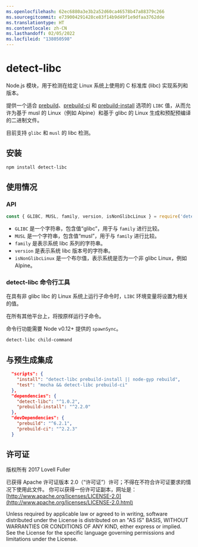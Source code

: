 ```yaml
---
ms.openlocfilehash: 62ec6880a3e3b2a52d60ca46578b47a88379c266
ms.sourcegitcommit: e739004291428ce83f14b9d49f1e9dfaa3762dde
ms.translationtype: HT
ms.contentlocale: zh-CN
ms.lasthandoff: 02/05/2022
ms.locfileid: "138050598"
---
```

# <a name="detect-libc"></a>detect-libc

Node.js 模块，用于检测在给定 Linux 系统上使用的 C 标准库 (libc) 实现系列和版本。

提供一个适合 [prebuild](https://www.npmjs.com/package/prebuild)、[prebuild-ci](https://www.npmjs.com/package/prebuild-ci) 和 [prebuild-install](https://www.npmjs.com/package/prebuild-install) 选项的 `LIBC` 值，从而允许为基于 musl 的 Linux（例如 Alpine）和基于 glibc 的 Linux 生成和预配预编译的二进制文件。

目前支持 `glibc` 和 `musl` 的 libc 检测。

## <a name="install"></a>安装

```sh
npm install detect-libc
```

## <a name="usage"></a>使用情况

### <a name="api"></a>API

```js
const { GLIBC, MUSL, family, version, isNonGlibcLinux } = require('detect-libc');
```

* `GLIBC` 是一个字符串，包含值“glibc”，用于与 `family` 进行比较。
* `MUSL` 是一个字符串，包含值“musl”，用于与 `family` 进行比较。
* `family` 是表示系统 libc 系列的字符串。
* `version` 是表示系统 libc 版本号的字符串。
* `isNonGlibcLinux` 是一个布尔值，表示系统是否为一个非 glibc Linux，例如 Alpine。

### <a name="detect-libc-command-line-tool"></a>detect-libc 命令行工具

在具有非 glibc libc 的 Linux 系统上运行子命令时，`LIBC` 环境变量将设置为相关的值。

在所有其他平台上，将按原样运行子命令。

命令行功能需要 Node v0.12+ 提供的 `spawnSync`。

```sh
detect-libc child-command
```

## <a name="integrating-with-prebuild"></a>与预生成集成

```json
  "scripts": {
    "install": "detect-libc prebuild-install || node-gyp rebuild",
    "test": "mocha && detect-libc prebuild-ci"
  },
  "dependencies": {
    "detect-libc": "^1.0.2",
    "prebuild-install": "^2.2.0"
  },
  "devDependencies": {
    "prebuild": "^6.2.1",
    "prebuild-ci": "^2.2.3"
  }
```

## <a name="licence"></a>许可证

版权所有 2017 Lovell Fuller

已获得 Apache 许可证版本 2.0（“许可证”）许可；不得在不符合许可证要求的情况下使用此文件。
你可以获得一份许可证副本，网址是：[http://www.apache.org/licenses/LICENSE-2.0](http://www.apache.org/licenses/LICENSE-2.0.html)

Unless required by applicable law or agreed to in writing, software distributed under the License is distributed on an "AS IS" BASIS, WITHOUT WARRANTIES OR CONDITIONS OF ANY KIND, either express or implied.
See the License for the specific language governing permissions and limitations under the License.
